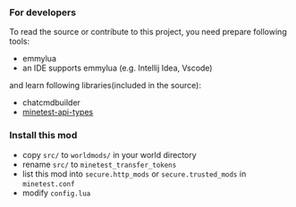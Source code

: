 ### For developers
To read the source or contribute to this project, you need prepare following tools:
- emmylua
- an IDE supports emmylua (e.g. Intellij Idea, Vscode)

and learn following libraries(included in the source):
- chatcmdbuilder
- [minetest-api-types](https://github.com/grapereader/minetest-api-types)

### Install this mod
- copy `src/` to `worldmods/` in your world directory
- rename `src/` to `minetest_transfer_tokens`
- list this mod into `secure.http_mods` or `secure.trusted_mods` in `minetest.conf`
- modify `config.lua`

